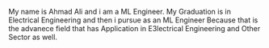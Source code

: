 My name is Ahmad Ali and i am a ML Engineer.
My Graduation is in Electrical Engineering and then i pursue as an ML Engineer Because that is the advanece field that has Application in E3lectrical Engineering and Other Sector as well.
